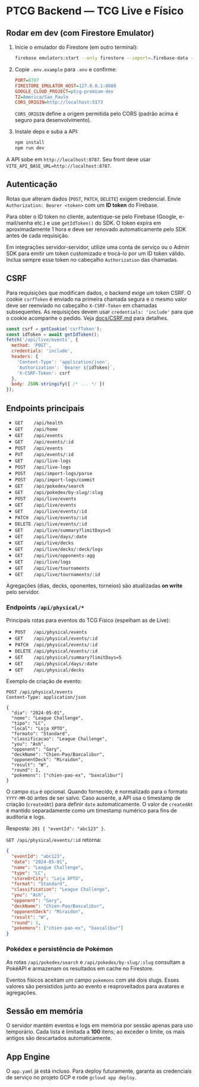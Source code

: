 # PTCG Backend — TCG Live e Físico

## Rodar em dev (com Firestore Emulator)

1. Inicie o emulador do Firestore (em outro terminal):
   ```bash
   firebase emulators:start --only firestore --import=.firebase-data --export-on-exit
   ```

2. Copie `.env.example` para `.env` e confirme:
   ```ini
   PORT=8787
   FIRESTORE_EMULATOR_HOST=127.0.0.1:8080
   GOOGLE_CLOUD_PROJECT=ptcg-premium-dev
   TZ=America/Sao_Paulo
   CORS_ORIGIN=http://localhost:5173
   ```

   `CORS_ORIGIN` define a origem permitida pelo CORS (padrão acima é seguro para desenvolvimento).

3. Instale deps e suba a API:
   ```bash
   npm install
   npm run dev
   ```

A API sobe em `http://localhost:8787`. Seu front deve usar `VITE_API_BASE_URL=http://localhost:8787`.

## Autenticação

Rotas que alteram dados (`POST`, `PATCH`, `DELETE`) exigem credencial.
Envie `Authorization: Bearer <token>` com um **ID token** do Firebase.

Para obter o ID token no cliente, autentique-se pelo Firebase (Google, e-mail/senha etc.)
e use `getIdToken()` do SDK. O token expira em aproximadamente 1 hora e deve ser
renovado automaticamente pelo SDK antes de cada requisição.

Em integrações servidor-servidor, utilize uma conta de serviço ou o Admin SDK para
emitir um token customizado e trocá-lo por um ID token válido. Inclua sempre esse
token no cabeçalho `Authorization` das chamadas.

## CSRF

Para requisições que modificam dados, o backend exige um token CSRF. O cookie
`csrfToken` é enviado na primeira chamada segura e o mesmo valor deve ser
reenviado no cabeçalho `X-CSRF-Token` em chamadas subsequentes. As requisições
devem usar `credentials: 'include'` para que o cookie acompanhe o pedido. Veja
[docs/CSRF.md](../docs/CSRF.md) para detalhes.

```js
const csrf = getCookie('csrfToken');
const idToken = await getIdToken();
fetch('/api/live/events', {
  method: 'POST',
  credentials: 'include',
  headers: {
    'Content-Type': 'application/json',
    'Authorization': `Bearer ${idToken}`,
    'X-CSRF-Token': csrf
  },
  body: JSON.stringify({ /* ... */ })
});
```

## Endpoints principais

- `GET    /api/health`
- `GET    /api/home`
- `GET    /api/events`
- `GET    /api/events/:id`
- `POST   /api/events`
- `PUT    /api/events/:id`
- `GET    /api/live-logs`
- `POST   /api/live-logs`
- `POST   /api/import-logs/parse`
- `POST   /api/import-logs/commit`
- `GET    /api/pokedex/search`
- `GET    /api/pokedex/by-slug/:slug`
- `POST   /api/live/events`
- `GET    /api/live/events`
- `GET    /api/live/events/:id`
- `PATCH  /api/live/events/:id`
- `DELETE /api/live/events/:id`
- `GET    /api/live/summary?limitDays=5`
- `GET    /api/live/days/:date`
- `GET    /api/live/decks`
- `GET    /api/live/decks/:deck/logs`
- `GET    /api/live/opponents-agg`
- `GET    /api/live/logs`
- `GET    /api/live/tournaments`
- `GET    /api/live/tournaments/:id`

Agregações (dias, decks, oponentes, torneios) são atualizadas **on write** pelo servidor.

### Endpoints `/api/physical/*`

Principais rotas para eventos do TCG Físico (espelham as de Live):

- `POST   /api/physical/events`
- `GET    /api/physical/events/:id`
- `PATCH  /api/physical/events/:id`
- `DELETE /api/physical/events/:id`
- `GET    /api/physical/summary?limitDays=5`
- `GET    /api/physical/days/:date`
- `GET    /api/physical/decks`

Exemplo de criação de evento:

```http
POST /api/physical/events
Content-Type: application/json

{
  "dia": "2024-05-01",
  "nome": "League Challenge",
  "tipo": "LC",
  "local": "Loja XPTO",
  "formato": "Standard",
  "classificacao": "League Challenge",
  "you": "Ash",
  "opponent": "Gary",
  "deckName": "Chien-Pao/Baxcalibur",
  "opponentDeck": "Miraidon",
  "result": "W",
  "round": 1,
  "pokemons": ["chien-pao-ex", "baxcalibur"]
}
```

O campo `dia` é opcional. Quando fornecido, é normalizado para o formato `YYYY-MM-DD` antes de ser salvo. Caso ausente, a API usa o timestamp de criação (`createdAt`) para definir `date` automaticamente. O valor de `createdAt` é mantido separadamente como um timestamp numérico para fins de auditoria e logs.

Resposta: `201 { "eventId": "abc123" }`.

`GET /api/physical/events/:id` retorna:

```json
{
  "eventId": "abc123",
  "date": "2024-05-01",
  "name": "League Challenge",
  "type": "LC",
  "storeOrCity": "Loja XPTO",
  "format": "Standard",
  "classification": "League Challenge",
  "you": "Ash",
  "opponent": "Gary",
  "deckName": "Chien-Pao/Baxcalibur",
  "opponentDeck": "Miraidon",
  "result": "W",
  "round": 1,
  "pokemons": ["chien-pao-ex", "baxcalibur"]
}
```

### Pokédex e persistência de Pokémon

As rotas `/api/pokedex/search` e `/api/pokedex/by-slug/:slug` consultam a PokéAPI e
armazenam os resultados em cache no Firestore.

Eventos físicos aceitam um campo `pokemons` com até dois slugs. Esses valores são
persistidos junto ao evento e reaproveitados para avatares e agregações.

## Sessão em memória

O servidor mantém eventos e logs em memória por sessão apenas para uso temporário.
Cada lista é limitada a **100** itens; ao exceder o limite, os mais antigos são
descartados automaticamente.

## App Engine

O `app.yaml` já está incluso. Para deploy futuramente, garanta as credenciais de serviço no projeto GCP e rode `gcloud app deploy`.
